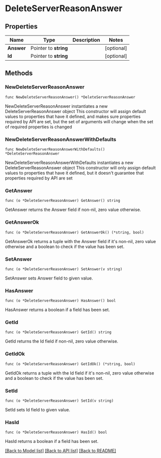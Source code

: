 # DeleteServerReasonAnswer

## Properties

Name | Type | Description | Notes
------------ | ------------- | ------------- | -------------
**Answer** | Pointer to **string** |  | [optional] 
**Id** | Pointer to **string** |  | [optional] 

## Methods

### NewDeleteServerReasonAnswer

`func NewDeleteServerReasonAnswer() *DeleteServerReasonAnswer`

NewDeleteServerReasonAnswer instantiates a new DeleteServerReasonAnswer object
This constructor will assign default values to properties that have it defined,
and makes sure properties required by API are set, but the set of arguments
will change when the set of required properties is changed

### NewDeleteServerReasonAnswerWithDefaults

`func NewDeleteServerReasonAnswerWithDefaults() *DeleteServerReasonAnswer`

NewDeleteServerReasonAnswerWithDefaults instantiates a new DeleteServerReasonAnswer object
This constructor will only assign default values to properties that have it defined,
but it doesn't guarantee that properties required by API are set

### GetAnswer

`func (o *DeleteServerReasonAnswer) GetAnswer() string`

GetAnswer returns the Answer field if non-nil, zero value otherwise.

### GetAnswerOk

`func (o *DeleteServerReasonAnswer) GetAnswerOk() (*string, bool)`

GetAnswerOk returns a tuple with the Answer field if it's non-nil, zero value otherwise
and a boolean to check if the value has been set.

### SetAnswer

`func (o *DeleteServerReasonAnswer) SetAnswer(v string)`

SetAnswer sets Answer field to given value.

### HasAnswer

`func (o *DeleteServerReasonAnswer) HasAnswer() bool`

HasAnswer returns a boolean if a field has been set.

### GetId

`func (o *DeleteServerReasonAnswer) GetId() string`

GetId returns the Id field if non-nil, zero value otherwise.

### GetIdOk

`func (o *DeleteServerReasonAnswer) GetIdOk() (*string, bool)`

GetIdOk returns a tuple with the Id field if it's non-nil, zero value otherwise
and a boolean to check if the value has been set.

### SetId

`func (o *DeleteServerReasonAnswer) SetId(v string)`

SetId sets Id field to given value.

### HasId

`func (o *DeleteServerReasonAnswer) HasId() bool`

HasId returns a boolean if a field has been set.


[[Back to Model list]](../README.md#documentation-for-models) [[Back to API list]](../README.md#documentation-for-api-endpoints) [[Back to README]](../README.md)


